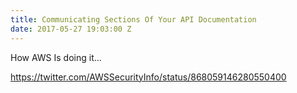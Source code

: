 ```yaml
---
title: Communicating Sections Of Your API Documentation
date: 2017-05-27 19:03:00 Z
---
```


How AWS Is doing it...

https://twitter.com/AWSSecurityInfo/status/868059146280550400
